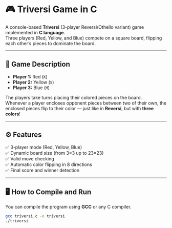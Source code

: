 # 🎮 Triversi Game in C

A console-based **Triversi** (3-player Reversi/Othello variant) game implemented in **C language**.  
Three players (Red, Yellow, and Blue) compete on a square board, flipping each other’s pieces to dominate the board.

---

## 🧠 Game Description

- **Player 1:** Red (`K`)
- **Player 2:** Yellow (`S`)
- **Player 3:** Blue (`M`)

The players take turns placing their colored pieces on the board.  
Whenever a player encloses opponent pieces between two of their own, the enclosed pieces flip to their color — just like in **Reversi**, but with **three colors**!

---

## ⚙️ Features

✅ 3-player mode (Red, Yellow, Blue)  
✅ Dynamic board size (from 3×3 up to 23×23)  
✅ Valid move checking  
✅ Automatic color flipping in 8 directions  
✅ Final score and winner detection  

---

## 🖥️ How to Compile and Run

You can compile the program using **GCC** or any C compiler.

```bash
gcc triversi.c -o triversi
./triversi

